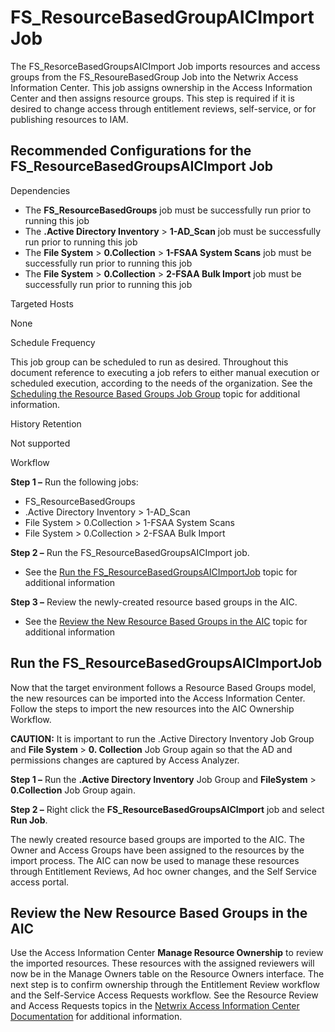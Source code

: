 # FS\_ResourceBasedGroupAICImport Job

The FS\_ResorceBasedGroupsAICImport Job imports resources and access groups from the FS\_ResoureBasedGroup Job into the Netwrix Access Information Center. This job assigns ownership in the Access Information Center and then assigns resource groups. This step is required if it is desired to change access through entitlement reviews, self-service, or for publishing resources to IAM.

## Recommended Configurations for the FS\_ResourceBasedGroupsAICImport Job

Dependencies

- The __FS\_ResourceBasedGroups__ job must be successfully run prior to running this job
- The __.Active Directory Inventory__ > __1-AD\_Scan__ job must be successfully run prior to running this job
- The __File System__ > __0.Collection__ > __1-FSAA System Scans__ job must be successfully run prior to running this job
- The __File System__ > __0.Collection__ > __2-FSAA Bulk Import__ job must be successfully run prior to running this job

Targeted Hosts

None

Schedule Frequency

This job group can be scheduled to run as desired. Throughout this document reference to executing a job refers to either manual execution or scheduled execution, according to the needs of the organization. See the [Scheduling the Resource Based Groups Job Group](/docs/product_docs/accessanalyzer/accessanalyzer/enterpriseauditor/solutions/filesystem/resourcebasedgroups/overview.md#Scheduling-the-Resource-Based-Groups-Job-Group) topic for additional information.

History Retention

Not supported

Workflow

__Step 1 –__ Run the following jobs:

- FS\_ResourceBasedGroups
- .Active Directory Inventory > 1-AD\_Scan
- File System > 0.Collection > 1-FSAA System Scans
- File System > 0.Collection > 2-FSAA Bulk Import

__Step 2 –__ Run the FS\_ResourceBasedGroupsAICImport job.

- See the [Run the FS\_ResourceBasedGroupsAICImportJob](#Run-the-FS_ResourceBasedGroupsAICImportJob) topic for additional information

__Step 3 –__ Review the newly-created resource based groups in the AIC.

- See the [Review the New Resource Based Groups in the AIC](#Review-the-New-Resource-Based-Groups-in-the-AIC) topic for additional information

## Run the FS\_ResourceBasedGroupsAICImportJob

Now that the target environment follows a Resource Based Groups model, the new resources can be imported into the Access Information Center. Follow the steps to import the new resources into the AIC Ownership Workflow.

__CAUTION:__ It is important to run the .Active Directory Inventory Job Group and __File System__ > __0. Collection__ Job Group again so that the AD and permissions changes are captured by Access Analyzer.

__Step 1 –__ Run the __.Active Directory Inventory__ Job Group and __FileSystem__ > __0.Collection__ Job Group again.

__Step 2 –__ Right click the __FS\_ResourceBasedGroupsAICImport__ job and select __Run Job__.

The newly created resource based groups are imported to the AIC. The Owner and Access Groups have been assigned to the resources by the import process. The AIC can now be used to manage these resources through Entitlement Reviews, Ad hoc owner changes, and the Self Service access portal.

## Review the New Resource Based Groups in the AIC

Use the Access Information Center __Manage Resource Ownership__ to review the imported resources. These resources with the assigned reviewers will now be in the Manage Owners table on the Resource Owners interface. The next step is to confirm ownership through the Entitlement Review workflow and the Self-Service Access Requests workflow. See the Resource Review and Access Requests topics in the [Netwrix Access Information Center Documentation](https://helpcenter.netwrix.com/category/accessinformationcenter) for additional information.
